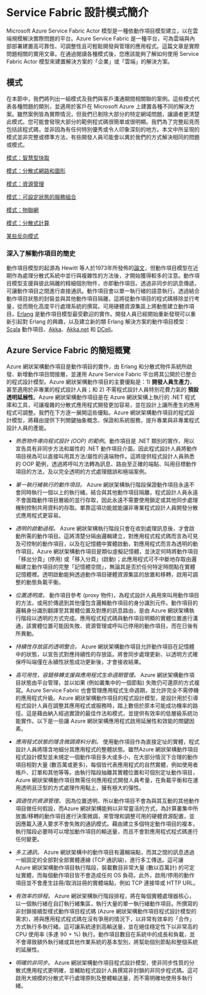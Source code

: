 <properties
   pageTitle="Azure Service Fabric Actor 模式和反向模式簡介"
   description="適用於 Service Fabric Actor 的設計模式"
   services="service-fabric"
   documentationCenter=".net"
   authors="jessebenson"
   manager="timlt"
   editor=""/>

<tags
   ms.service="service-fabric"
   ms.devlang="dotnet"
   ms.topic="article"
   ms.tgt_pltfrm="NA"
   ms.workload="NA"
   ms.date="03/17/2015"
   ms.author="claudioc"/>

# Service Fabric 設計模式簡介
Microsoft Azure Service Fabric Actor 模型是一種依動作項目模型建立，以在雲端規模解決實際問題的平台。Azure Service Fabric 是一種平台，可為雲端與內部部署建置高可靠性、可調整性且可輕鬆開發與管理的應用程式。這篇文章是實際問題相關的實用文章。在通過閱讀各種模式後，您應該能夠了解如何使用 Service Fabric Actor 模型來建置解決方案的「企業」或「雲端」的解決方案。

## 模式
在本節中，我們將列出一組模式及我們與客戶溝通期間相關聯的案例。這些模式代表各種問題的類別，並適用於客戶在 Microsoft Azure 上建置各種不同的解決方案。雖然案例皆為實際情況，但我們已剔除大部分的特定網域問題，讓讀者更清楚此模式。您可能會發現大部分的範例程式碼很簡單或很明顯。我們為了完整起見而包括該程式碼，並非因為有任何特別優秀或令人印象深刻的地方。本文中所呈現的模式並非完整或標準方法，有些開發人員可能會以異於我們的方式解決相同的問題或模式。

[模式：智慧型快取](service-fabric-reliable-actors-pattern-smart-cache.md)

[模式：分散式網路和圖形](service-fabric-reliable-actors-pattern-distributed-networks-and-graphs.md)

[模式：資源管理](service-fabric-reliable-actors-pattern-resource-governance.md)

[模式：可設定狀態的服務組合](service-fabric-reliable-actors-pattern-stateful-service-composition.md)

[模式：物聯網](service-fabric-reliable-actors-pattern-internet-of-things.md)

[模式：分散式計算](service-fabric-reliable-actors-pattern-distributed-computation.md)

[某些反向模式](service-fabric-reliable-actors-anti-patterns.md)

### 深入了解動作項目的簡史
動作項目模型的起源為 Hewitt 等人於1973年所發佈的[論文](http://dl.acm.org/citation.cfm?id=1624804)，但動作項目模型在近期作為處理分散式系統中並行與複雜性的方法後，才開始獲得較多的注意。動作項目模型支援與彼此隔離的精細個別物件，亦即動作項目。透過非同步的訊息傳遞，可讓動作項目之間進行直接通訊。動作項目會以單一執行緒的語意執行。透過結合動作項目狀態的封裝並與其他動作項目隔離，這將從動作項目的程式碼移除並行考量，從而簡化高度平行處理系統的撰寫。可用硬體資源集區上將動態建立動作項目。[Erlang](http://www.erlang.org/) 是動作項目模型最受歡迎的實作。開發人員已經開始重新發現可以重新引起對 Erlang 的興趣，以及建立新的類 Erlang 解決方案的動作項目模型：[Scala](http://www.scala-lang.org/) 動作項目、[Akka](http://akka.io)、[Akka.net](http://getakka.net/) 和 [DCell](http://research.microsoft.com/pubs/75988/dcell.pdf)。

## Azure Service Fabric 的簡短概覽
Azure 網狀架構動作項目是動作項目的實作，由 Erlang 和分散式物件系統所啟發、新增動作項目間接層，並運用 Azure Service Fabric 平台將其公開於已整合的程式設計模型。Azure 網狀架構動作項目的主要優點是：1) **開發人員生產力**，甚至適用於非專業的程式設計人員；和 2) 不需程式設計人員特別花費力氣的 **預設透明延展性**。Azure 網狀架構動作項目是在 Azure 網狀架構上執行的 .NET 程式庫和工具，可讓複雜的分散式應用程式開發更加容易，並在設計上讓所產生的應用程式可調整。我們在下方逐一展開這些優點。Azure 網狀架構動作項目的程式設計模型，將藉由提供下列關鍵抽象概念、保證和系統服務，提升專業與非專業程式設計人員的產能。

* *熟悉物件導向程式設計 (OOP) 的範例*。動作項目是 .NET 類別的實作，用以宣告具有非同步方法和屬性的 .NET 動作項目介面。因此程式設計人員將動作項目視為可以直接叫用其方法/屬性的遠端物件。這將提供程式設計人員熟悉的 OOP 範例，透過將呼叫方法轉為訊息、路由至正確的端點、叫用目標動作項目的方法，及以完全透明的方式處理錯誤和極端案例。

* *單一執行緒執行的動作項目。* Azure 網狀架構執行階段保證動作項目永遠不會同時執行一個以上的執行緒。結合與其他動作項目隔離，程式設計人員永遠不會面臨動作項目層級的並行存取，因此永遠不需要使用鎖定或其他同步處理機制控制共用資料的存取。單靠這項功能就能讓非專業程式設計人員開發分散式應用程式更容易。

* *透明的啟動過程。* Azure 網狀架構執行階段只會在收到處理訊息後，才會啟動所需的動作項目。這將清楚分隔由邏輯建立，對應用程式程式碼而言為可見及可控制的動作項目，以及在記憶體中實體啟動，對應用程式而言為透明的動作項目。Azure 網狀架構動作項目是類似虛擬記憶體，並決定何時將動作項目「移出分頁」(停用) 或「移入分頁」(啟動)；此應用程式可不中斷地存取由邏輯建立動作項目的完整「記憶體空間」，無論其是否於任何特定時間點在實體記憶體裡。透明啟動能夠透過動作項目硬體資源集區的放置和移轉，啟用可調整的動態負載平衡。

* *位置透明度。* 動作項目參考 (proxy 物件)，為程式設計人員用來叫用動作項目的方法，或用於傳遞到其他僅包含邏輯動作項目的身分識別元件。動作項目的邏輯身分識別翻譯至其實體位置及對應的訊息路由，是由 Azure 網狀架構執行階段以透明的方式完成。應用程式程式碼與動作項目明顯的實體位置進行溝通，該實體位置可能因失敗、資源管理或呼叫已停用的動作項目，而在日後有所異動。

* *持續性存放區的透明整合。* Azure 網狀架構動作項目允許動作項目在記憶體中的狀態，以宣告式對應持續性的存放區。將會同步處理更新、以透明方式確保呼叫端僅在永續性狀態成功更新後，才會接收結果。

* *高可用性，容錯移轉支援與應用程式生命週期管理。* Azure 網狀架構動作項目狀態由平台管理，並以如果 (例如叢集中的一個節點) 失敗仍可還原的方式複寫。Azure Service Fabric 也會管理應用程式生命週期，並允許完全不需停機的應用程式升級。Azure 網狀架構動作項目的程式設計模型，是設計用於引導程式設計人員在調整其應用程式或服務時，踏上數倍於原本可能成功機率的路徑。這是藉由納入經過實證的最佳作法和模式，並提供有效率的低層級系統功能實作。以下是一些讓 Azure 網狀架構應用程式啟用延展性和效能的關鍵因素。

* *應用程式狀態的隱含微調資料分割。* 使用動作項目作為直接定址的實體，程式設計人員將隱含地細分其應用程式的整體狀態。雖然Azure 網狀架構動作項目程式設計模型並未規定一個動作項目多大或多小，在大部分情況下合理的動作項目相對大量 (數百萬或更多)，每個皆代表應用程式的自然實體，例如使用者帳戶、訂單和其他等等。由執行階段抽離其實體位置和可個別定址動作項目，Azure 網狀架構動作項目無需任何應用程式開發人員考量，在負載平衡和在運用透明且泛型的方式處理作用點上，擁有極大的彈性。

* *調適性的資源管理。* 因為位置透明，所以動作項目不會為與其互動的其他動作項目做任何假設，而Azure 網狀架構能夠以非常靈活的方式，為計算叢集中所放置/移轉的動作項目進行決策微調，來管理和調整可用的硬體資源配置，並因應載入連入要求不會失敗的通訊模式。藉由建立多個特定動作項目的複本，執行階段必要時可以增加動作項目的輸送量，而且不會對應用程式程式碼進行任何變更。

* *多工通訊。* Azure 網狀架構中的動作項目有邏輯端點，而其之間的訊息透過一組固定的全部對全部實體連線 (TCP 通訊端)，進行多工傳送。這可讓 Azure 網狀架構動作項目執行階段，裝載數目非常大量 (數以百萬計) 的可定址實體，而每個動作項目皆不會造成任何 OS 負荷。此外，啟用/停用的動作項目並不會產生註冊/取消註冊的實體端點，例如 TCP 連接埠或 HTTP URL。

* *有效率的排程。* Azure 網狀架構執行階段排程，將在每個實體處理器核心，以一個執行緒在自訂執行緒集區，執行大量的單一執行緒動作項目。所撰寫的非封鎖接續型樣式動作項目程式碼 (Azure 網狀架構動作項目程式設計模型的需求)，將與應用程式程式碼在沒有爭用的情況下，以非常有效率的「合作」方式執行多執行緒。這可讓系統達到高輸送量，並在絕佳穩定性下以非常高的 CPU 使用率 (多達 90 + %) 執行。動作項目數目在系統中的成長和負載，並不會導致額外執行緒或其他作業系統的基本型別，將幫助個別節點和整個系統的延展性。

* *明確的非同步。* Azure 網狀架構動作項目程式設計模型，使非同步性質的分散式應用程式更明確，並輔助程式設計人員撰寫非封鎖的非同步程式碼。這可啟用大規模的分散式平行處理原則及整體輸送量，而不需明確地使用多執行緒。
 

<!---HONumber=July15_HO2-->